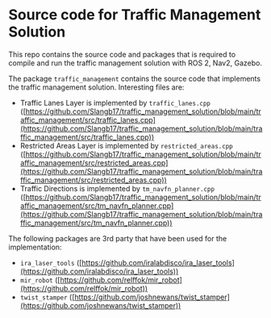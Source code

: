 # Source code for Traffic Management Solution

This repo contains the source code and packages that is required to compile and run the traffic management solution with ROS 2, Nav2, Gazebo.

The package `traffic_management` contains the source code that implements the traffic management solution. Interesting files are:
* Traffic Lanes Layer is implemented by `traffic_lanes.cpp` ([https://github.com/Slangb17/traffic_management_solution/blob/main/traffic_management/src/traffic_lanes.cpp](https://github.com/Slangb17/traffic_management_solution/blob/main/traffic_management/src/traffic_lanes.cpp))
* Restricted Areas Layer is implemented by `restricted_areas.cpp` ([https://github.com/Slangb17/traffic_management_solution/blob/main/traffic_management/src/restricted_areas.cpp](https://github.com/Slangb17/traffic_management_solution/blob/main/traffic_management/src/restricted_areas.cpp))
* Traffic Directions is implemented by `tm_navfn_planner.cpp` ([https://github.com/Slangb17/traffic_management_solution/blob/main/traffic_management/src/tm_navfn_planner.cpp](https://github.com/Slangb17/traffic_management_solution/blob/main/traffic_management/src/tm_navfn_planner.cpp))

The following packages are 3rd party that have been used for the implementation:
* `ira_laser_tools` ([https://github.com/iralabdisco/ira_laser_tools](https://github.com/iralabdisco/ira_laser_tools))
* `mir_robot` ([https://github.com/relffok/mir_robot](https://github.com/relffok/mir_robot))
* `twist_stamper` ([https://github.com/joshnewans/twist_stamper](https://github.com/joshnewans/twist_stamper))
